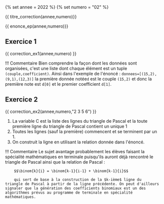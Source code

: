{% set annee = 2022 %}
{% set numero = "02" %}

{{ titre_correction(annee,numero)}} 

{{ enonce_ep(annee,numero)}}

## Exercice 1
{{ correction_ex1(annee,numero) }}

!!! Commentaire
    Bien comprendre la façon dont les données sont organisées, c'est une liste dont chaque élément est un tuple `(couple,coefficient)`. Ainsi dans l'exemple de l'énoncé : `donnees=[(15,2),(9,1),(12,3)]`  la première donnée notée`d` est le couple `(15,2)` et donc la première note est `d[0]` et le premier coefficient `d[1]`.

## Exercice 2

{{ correction_ex2(annee,numero,"2 3 5 6") }}


1. La variable C est la liste des lignes du triangle de Pascal et la toute première ligne du triangle de Pascal contient un unique 1
2. Toutes les lignes (sauf la première) commencent et se terminent par un 1. 
3. On construit la ligne en utilisant la relation donnée dans l'énoncé.

!!! Commentaire
        Le sujet avantage probablement les élèves faisant la spécialité mathématiques en terminale puisqu'ils auront déjà rencontré le triangle de Pascal ainsi que la relation de Pascal :

        $$\binom{k}{i} = \binom{k-1}{i-1} + \binom{k-1}{i}$$

        qui sert de base à la construction de la $k-ième$ ligne du triangle de Pascal à partir de la ligne précédente. On peut d'ailleurs signaler que la génération des coefficients binomiaux est un des algorithmes prévus au programme de terminale en spécialité mathématiques.
        